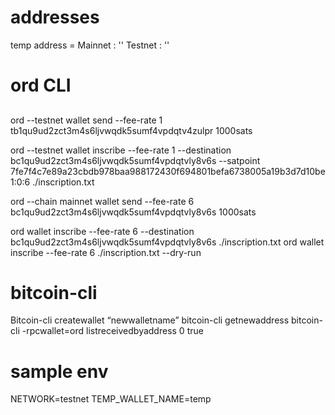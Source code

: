 # addresses
  temp address = 
    Mainnet : ''
    Testnet : ''
  

# ord CLI
  ## 
  ord --testnet wallet send --fee-rate 1 tb1qu9ud2zct3m4s6ljvwqdk5sumf4vpdqtv4zulpr 1000sats

  ord --testnet wallet inscribe --fee-rate 1 --destination bc1qu9ud2zct3m4s6ljvwqdk5sumf4vpdqtvly8v6s --satpoint 7fe7f4c7e89a23cbdb978baa988172430f694801befa6738005a19b3d7d10be1:0:6 ./inscription.txt

  ord --chain mainnet wallet send --fee-rate 6  bc1qu9ud2zct3m4s6ljvwqdk5sumf4vpdqtvly8v6s 1000sats

  ord wallet inscribe --fee-rate 6 --destination bc1qu9ud2zct3m4s6ljvwqdk5sumf4vpdqtvly8v6s ./inscription.txt
  ord wallet inscribe --fee-rate 6 ./inscription.txt --dry-run

# bitcoin-cli
  Bitcoin-cli createwallet “newwalletname” 
  bitcoin-cli getnewaddress
  bitcoin-cli -rpcwallet=ord listreceivedbyaddress 0 true


# sample env
NETWORK=testnet
TEMP_WALLET_NAME=temp